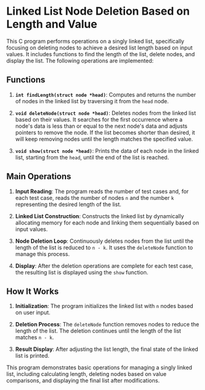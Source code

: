 # Linked List Node Deletion Based on Length and Value

This C program performs operations on a singly linked list, specifically focusing on deleting nodes to achieve a desired list length based on input values. It includes functions to find the length of the list, delete nodes, and display the list. The following operations are implemented:

## Functions

1. **`int findLength(struct node *head)`**: Computes and returns the number of nodes in the linked list by traversing it from the `head` node.

2. **`void deleteNode(struct node *head)`**: Deletes nodes from the linked list based on their values. It searches for the first occurrence where a node's data is less than or equal to the next node's data and adjusts pointers to remove the node. If the list becomes shorter than desired, it will keep removing nodes until the length matches the specified value.

3. **`void show(struct node *head)`**: Prints the data of each node in the linked list, starting from the `head`, until the end of the list is reached.

## Main Operations

1. **Input Reading**: The program reads the number of test cases and, for each test case, reads the number of nodes `n` and the number `k` representing the desired length of the list.

2. **Linked List Construction**: Constructs the linked list by dynamically allocating memory for each node and linking them sequentially based on input values.

3. **Node Deletion Loop**: Continuously deletes nodes from the list until the length of the list is reduced to `n - k`. It uses the `deleteNode` function to manage this process.

4. **Display**: After the deletion operations are complete for each test case, the resulting list is displayed using the `show` function.

## How It Works

1. **Initialization**: The program initializes the linked list with `n` nodes based on user input.

2. **Deletion Process**: The `deleteNode` function removes nodes to reduce the length of the list. The deletion continues until the length of the list matches `n - k`.

3. **Result Display**: After adjusting the list length, the final state of the linked list is printed.

This program demonstrates basic operations for managing a singly linked list, including calculating length, deleting nodes based on value comparisons, and displaying the final list after modifications.

